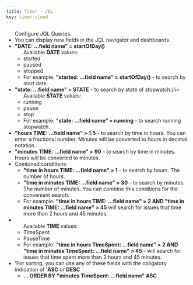 ```yaml
---
title: Timer - JQL
key: timer-cloud
---
```


<ul>Configure JQL Queries.
    <li>You can display new fields in the JQL navigator and dashboards.</li>
    <li><b>"DATE: ...field name" = startOfDay()</b>
        <ul>Available <b>DATE</b> values:
            <li>started</li>
            <li>paused</li>
            <li>stopped</li>
            <li>For example: <b>"started: ...field name" = startOfDay()</b>  - to search by start date.</li>
        </ul>
    </li>
    <li><b>"state: ...field name" = STATE</b> - to search by state of stopwatch./li>
        <ul>Available <b>STATE</b> values:
            <li>running</li>
            <li>pause</li>
            <li>stop</li>
            <li>For example: <b>"state: ...field name" = running</b>  - to search running stopwatch.</li>
        </ul>
    </li>
    <li><b>"hours TIME: ...field name" > 1.5</b> - to search by time in hours. You can enter a fractional number. Minutes will be converted to hours in decimal notation.</li>
    <li><b>"minutes TIME: ...field name" > 90</b> - to search by time in minutes. Hours will be converted to minutes.</li>
    <li>Combined conditions:
        <ul>
            <li>
                <b>"time in hours TIME: ...field name" > 1</b> - to search by hours. The number of hours.
            </li>
            <li>
                <b>"time in minutes TIME: ...field name" > 30</b> - to search by minutes. The number of minutes. You can combine this conditions for the convenient search.
            </li>
            <li>
                For example: <b>"time in hours TIME: ...field name" > 2 AND "time in minutes TIME: ...field name" > 45</b> will search for issues that time more than 2 hours and 45 minutes.
            </li>
        </ul>
    </li>
    <li>
        <ul>Available <b>TIME</b> values:
            <li>TimeSpent</li>
            <li>PauseTime</li>
            <li>For example: <b>"time in hours TimeSpent: ...field name" > 2 AND "time in minutes TimeSpent: ...field name" > 45</b>  - will search for issues that time spent more than 2 hours and 45 minutes.</li>
        </ul>
    </li>
    <li>'For sorting, you can use any of these fields with the obligatory indication of <b>'ASC</b> or <b>DESC</b>
        <ul>
         <li><b>... ORDER BY "minutes TimeSpent: ...field name" ASC</b></li>
        </ul>
    </li>
</ul>